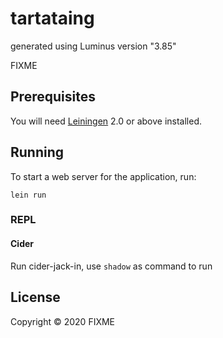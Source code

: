 # tartataing

generated using Luminus version "3.85"

FIXME

## Prerequisites

You will need [Leiningen][1] 2.0 or above installed.

[1]: https://github.com/technomancy/leiningen

## Running

To start a web server for the application, run:

    lein run 


### REPL

#### Cider

Run cider-jack-in, use `shadow` as command to run

## License

Copyright © 2020 FIXME

